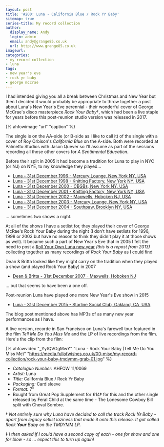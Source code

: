 ```yaml
---
layout: post
title: '#200: Luna - California Blue / Rock Yr Baby'
sitemap: true
series-title: My record collection 
author:
  display_name: Andy
  login: admin
  email: andy@grange85.co.uk
  url: http://www.grange85.co.uk
imageurl:
categories:
- my record collection
- luna
tags:
- new year's eve
- rock yr baby
- george mccrae
---
```

I had intended giving you all a break between Christmas and New Year but then I decided it would probably be appropriate to throw together a post about Luna's New Year's Eve perennial - their wonderful cover of George McCrae's disco masterpiece _Rock Your Baby_&dagger;, which had been a live staple for years before this post-reunion studio version was released in 2017.

{% ahfowimage "url" "caption" %}

The single is on the AA-side (or B-side as I like to call it) of the single with a cover of Roy Orbison's _California Blue_ on the A-side. Both were recorded at Palmetto Studios with Jason Quever so I'll assume as part of the sessions recording all those other covers for _A Sentimental Education_.

Before their split in 2005 it had become a tradition for Luna to play in NYC (or NJ) on NYE, to my knowledge they played...

 - [Luna - 31st December 1996 - Mercury Lounge, New York NY, USA](/database/luna/shows/luna-1996-12-31-mercury-lounge-new-york-ny-usa/)
 - [Luna - 31st December 1998 - Knitting Factory, New York NY, USA](/database/luna/shows/luna-1998-12-31-knitting-factory-new-york-ny-usa/)
 - [Luna - 31st December 2000 - CBGBs, New York NY, USA](/database/luna/shows/luna-2000-12-31-cbgbs-new-york-ny-usa/)
 - [Luna - 31st December 2001 - Knitting Factory, New York NY, USA](/database/luna/shows/luna-2001-12-31-2300-knitting-factory-new-york-ny-usa/)
 - [Luna - 31st December 2002 - Maxwells, Hoboken NJ, USA](/database/luna/shows/luna-2002-12-31-maxwells-hoboken-nj-usa/)
 - [Luna - 31st December 2003 - Mercury Lounge, New York NY, USA](/database/luna/shows/luna-2003-12-31-mercury-lounge-new-york-ny-usa/)
 - [Luna - 31st December 2004 - Southpaw, Brooklyn NY, USA](/database/luna/shows/luna-2004-12-31-southpaw-brooklyn-ny-usa/)

... sometimes two shows a night.

At all of the shows I have a setlist for, they played their cover of George McRae's Rock Your Baby during the night (I don't have setlists for 1996, 1998 or 2003 but have no reason to think they didn't play it at those shows as well). It became such a part of New Year's Eve that in 2005 I felt the need to post a [Roll Your Own Luna new year](/2012/12/31/roll-your-own-luna-new-year-2013-version/) _(this is a repost from 2013)_ collecting together as many recordings of _Rock Your Baby_ as I could find

Dean & Britta looked like they might carry on the tradition when they played a show (and played Rock Your Baby) in 2007

- [Dean & Britta - 31st December 2007 - Maxwells, Hoboken NJ](/database/dean-and-britta/shows/dean-and-britta-2007-12-31-maxwells-hoboken-nj/)

... but that seems to have been a one off.

Post-reunion Luna have played one more New Year's Eve show in 2015

 - [Luna - 31st December 2015 - Starline Social Club, Oakland, CA, USA](/database/luna/shows/luna-2015-12-31-starline-social-club-oakland-ca-usa/)

The blog post mentioned above has MP3s of as many new year performances as I have.

A live version, recorde in San Francisco on Luna's farewell tour featured in the film _Tell Me Do You Miss Me_ and the LP of live recordings from the film. Here's the clip from the film:

{% ahfowvideo "_YytQVOgMwY" "Luna - Rock Your Baby (Tell Me Do You Miss Me)" "https://media.fullofwishes.co.uk/00-misc/my-record-collection/rock-your-baby-tmdymm-grab-01.jpg" %}

 - *Catalogue Number:* AHFOW 11/0069
 - *Artist:* Luna
 - *Title:* California Blue / Rock Yr Baby
 - *Packaging:* Card sleeve
 - *Format:* 7"
 - Bought from Great Pop Supplement for £14&Dagger; for this and the other single released by Feral Child at the same time - The Lonesome Cowboy Bill split with Cheval Sombre.

&dagger; _Not entirely sure why Luna have decided to call the  track Rock **Yr** Baby - apart from legacy setlist laziness that made it onto this release. It got called Rock **Your** Baby on the TMDYMM LP._

&Dagger; _I then asked if I could have a second copy of each - one for show and one for blow - so ... expect this to turn up again!_
